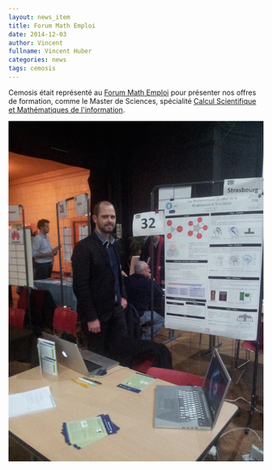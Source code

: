 ```yaml
---
layout: news_item
title: Forum Math Emploi
date: 2014-12-03
author: Vincent
fullname: Vincent Huber
categories: news
tags: cemosis
---
```


Cemosis était représenté au [Forum Math Emploi](http://www.forum-emploi-maths.org/) pour présenter nos offres de formation, comme le Master de Sciences, spécialité [Calcul Scientifique et Mathématiques de l'information](http://csmi.math.unistra.fr/).


<img src="/img/news/20141202_162425.jpg">